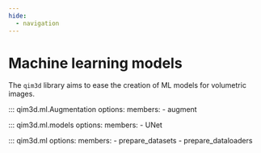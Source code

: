 ```yaml
---
hide:
  - navigation
---
```


# Machine learning models

The `qim3d` library aims to ease the creation of ML models for volumetric images.

::: qim3d.ml.Augmentation
    options:
        members:
            - augment

::: qim3d.ml.models
    options:
        members:
            - UNet

::: qim3d.ml
    options: 
        members:
            - prepare_datasets
            - prepare_dataloaders
